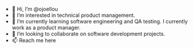 - 👋 Hi, I’m @ojoellou
- 👀 I’m interested in technical product management.
- 🌱 I’m currently learning software engineering and QA testing. I currently work as a product manager.
- 💞️ I’m looking to collaborate on software development projects.
- 📫 Reach me here

<!---
ojoellou/ojoellou is a ✨ special ✨ repository because its `README.md` (this file) appears on your GitHub profile.
You can click the Preview link to take a look at your changes.
--->
